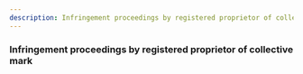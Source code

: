 ```yaml
---
description: Infringement proceedings by registered proprietor of collective mark
---
```


### Infringement proceedings by registered proprietor of collective mark

